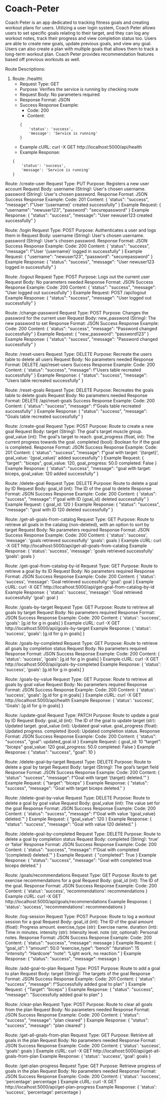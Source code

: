 # Coach-Peter
Coach Peter is an app dedicated to tracking fitness goals and creating workout plans for users. Utilizing a user login system, Coach Peter allows users to set specific goals relating to their target, and they can log any workout notes, track their progress and view completion status too. Users are able to create new goals, update previous goals, and view any goal. Users can also create a plan with multiple goals that allows them to track a long-term workout plan. Coach Peter provides recommendation features based off previous workouts as well. 


Route Descriptions:

1. Route: /health\
     - Request Type: GET
     - Purpose: Verifies the service is running by checking route
     - Request Body: No parameters required
     - Response Format: JSON
     - Success Response Example: 
         - Code: 200
         - Content: 
        ```
        {
            'status': 'success',
            'message': 'Service is running'
        }
        ```
     - Example cURL: curl -X GET http://localhost:5000/api/health
     - Example Response: 
    ```
    {
        'status': 'success',
        'message': 'Service is running'
    }
    ```


Route: /create-user
    Request Type: PUT
    Purpose: Registers a new user account
    Request Body: 
    username (String): User's chosen username. 
    password (String): User's chosen password. 
    Response Format: JSON
    Success Response Example: 
        Code: 201 
        Content: {
            'status": "success",
            "message": f"User '{username}' created successfully"
        }
    Example Request: {
        "username": "newuser123",
        "password": "securepassword"
    }
    Example Response: {
        "status": "success",
        "message": "User newuser123 created successfully”
    } 


Route: /login
    Request Type: POST
    Purpose: Authenticates a user and logs them in
    Request Body: 
    username (String): User's chosen username. 
    password (String): User's chosen password. 
    Response Format: JSON
    Success Response Example: 
        Code: 200
        Content: {
            'status": "success",
            "message": f"User '{username}' logged in successfully"
        }
    Example Request: {
        "username": "newuser123",
        "password": "securepassword"
    }
    Example Response: {
        "status": "success",
        "message": "User newuser123 logged in successfully"
    } 


Route: /logout
    Request Type: POST
    Purpose: Logs out the current user
    Request Body: No parameters needed 
    Response Format: JSON
    Success Response Example: 
        Code: 200
        Content: {
            'status": "success",
            "message": "User logged out successfully"
        }
    Example Request: POST /api/logout
    Example Response: {
        "status": "success",
        "message": "User logged out successfully"
    } 


Route: /change-password
    Request Type: POST
    Purpose: Changes the password for the current user
    Request Body: 
    new_password (String): The new password to set
    Response Format: JSON
    Success Response Example: 
        Code: 200
        Content: {
            'status": "success",
            "message": “Password changed successfully"
        }
    Example Request: {
        "new_password”: “password123”
    }
    Example Response: {
        "status": "success",
        "message": "Password changed successfully"
    } 


Route: /reset-users
    Request Type: DELETE
    Purpose: Recreate the users table to delete all users
    Request Body: No parameters needed
    Response Format: DELETE /api/reset-users
    Success Response Example: 
        Code: 200
        Content: {
            'status": "success",
            "message": f"Users table recreated successfully"
        }
    Example Response: {
        "status": "success",
        "message": "Users table recreated successfully"
    } 


Route: /reset-goals
    Request Type: DELETE
    Purpose: Recreates the goals table to delete goals
    Request Body: No parameters needed
    Response Format: DELETE /api/reset-goals
    Success Response Example: 
        Code: 200
        Content: {
            'status": "success",
            "message": f"Goals table recreated successfully"
        }
    Example Response: {
        "status": "success",
        "message": "Goals table recreated successfully"
    } 


Route: /create-goal
    Request Type: POST
    Purpose: Route to create a new goal
    Request Body: 
    target (String): The goal's target muscle group.
    goal_value (int): The goal's target to reach.
    goal_progress (float, int): The current progress towards the goal.
    completed (bool): Boolean for if the goal is completed.
    Response Format: JSON
    Success Response Example: 
        Code: 201
        Content: {
            'status": "success",
            "message": f"goal with target: '{target}', goal_value: '{goal_value}' added successfully"
        }
    Example Request: {
        "target": "biceps",
        goal_value: 120,
        goal_progress: 50.0
        completed: False
    }
    Example Response: {
        'status": "success",
        "message": "goal with target: biceps, goal_value: 120 added successfully"
    } 


Route: /delete-goal
    Request Type: DELETE
    Purpose: Route to delete a goal by ID
    Request Body: 
    goal_id (int): The ID of the goal to delete 
    Response Format: JSON
    Success Response Example: 
        Code: 200
        Content: {
            'status": "success",
            "message": f"goal with ID {goal_id} deleted successfully"
        }
    Example Request: {
        goal_id: 120
    }
    Example Response: {
        "status": "success",
        "message": "goal with ID 120 deleted successfully"
    } 


Route: /get-all-goals-from-catalog
    Request Type: GET
    Purpose: Route to retrieve all goals in the catalog (non-deleted), with an option to sort by target
    Request Body: No parameters required
    Response Format: JSON
    Success Response Example: 
        Code: 200
        Content: {
            'status': 'success',
            'message': 'goals retrieved successfully'
            'goals': goals
        }
    Example cURL: curl -X GET http://localhost:5000/api/get-all-goals-from-catalog
    Example Response: {
        'status': 'success',
        'message': 'goals retrieved successfully'
        ‘goals’: goals
    }


Route: /get-goal-from-catalog-by-id
    Request Type: GET
    Purpose: Route to retrieve a goal by its ID
    Request Body: No parameters required
    Response Format: JSON
    Success Response Example: 
        Code: 200
        Content: {
            'status': 'success',
            'message': 'Goal retrieved successfully'
            ‘goal’: goal
        }
    Example cURL: curl -X GET http://localhost:5000/api/get-goal-from-catalog-by-id
    Example Response: {
        'status': 'success',
        'message': 'Goal retrieved successfully'
        ‘goal’: goal
    }


Route: /goals-by-target
    Request Type: GET
    Purpose: Route to retrieve all goals by target
    Request Body: No parameters required
    Response Format: JSON
    Success Response Example: 
        Code: 200
        Content: {
            'status': 'success',
            'goals': [g.id for g in goals]
        }
    Example cURL: curl -X GET http://localhost:5000/api/goals-by-target
    Example Response: {
        'status': 'success',
        'goals': [g.id for g in goals]
    }


Route: /goals-by-completed
    Request Type: GET
    Purpose: Route to retrieve all goals by completion status 
    Request Body: No parameters required
    Response Format: JSON
    Success Response Example: 
        Code: 200
        Content: {
            'status': 'success',
            'goals’: [g.id for g in goals]
        }
    Example cURL: curl -X GET http://localhost:5000/api/goals-by-completed
    Example Response: {
        'status': 'success',
        'goals’: [g.id for g in goals]
    }


Route: /goals-by-value
    Request Type: GET
    Purpose: Route to retrieve all goals by goal value
    Request Body: No parameters required
    Response Format: JSON
    Success Response Example: 
        Code: 200
        Content: {
            'status': 'success',
            'goals’: [g.id for g in goals]
        }
    Example cURL: curl -X GET http://localhost:5000/api/health
    Example Response: {
        'status': 'success',
        'Goals’: [g.id for g in goals]
    }




Route: /update-goal
    Request Type: PATCH
    Purpose: Route to update a goal by ID
    Request Body: 
    goal_id (int): The ID of the goal to update
    target (str): Updated target.
    goal_value (int): Updated goal value.
    goal_progress (float): Updated progress.
    completed (bool): Updated completion status.
    Response Format: JSON
    Success Response Example: 
        Code: 200
        Content: {
            'status": "success",
            "goal": updated_goal.id
        }
    Example Request: {
        goal_id: 10
        “target”: “biceps”
        goal_value: 120
        goal_progress: 50.0
        completed: False
    }
    Example Response: {
        "status": "success",
        "goal": 10
    } 


Route: /delete-goal-by-target
    Request Type: DELETE
    Purpose: Route to delete a goal by target
    Request Body: 
    target (String): The goal’s target field
    Response Format: JSON
    Success Response Example: 
        Code: 200
        Content: {
            'status": "success",
            "message": f“Goal with target ‘{target} deleted.’"
        }
    Example Request: {
        "target”: “biceps”
    }
    Example Response: {
        "status": "success",
        "message": "Goal with target biceps deleted."
    } 


Route: /delete-goal-by-value
    Request Type: DELETE
    Purpose: Route to delete a goal by goal value
    Request Body: 
    goal_value (int): The value set for the goal
    Response Format: JSON
    Success Response Example: 
        Code: 200
        Content: {
            'status": "success",
            "message": f“Goal with value ‘{goal_value} deleted.’"
        }
    Example Request: {
        “goal_value”: 120
    }
    Example Response: {
        "status": "success",
        "message": "Goal with value 120 deleted."
    }


Route: /delete-goal-by-completed
    Request Type: DELETE
    Purpose: Route to delete a goal by completion status
    Request Body: 
    completed (String): ‘true’ or ‘false’
    Response Format: JSON
    Success Response Example: 
        Code: 200
        Content: {
            'status": "success",
            "message": f“Goal with completed ‘{completed} deleted.’"
        }
    Example Request: {
        "completed”: True
    }
    Example Response: {
        "status": "success",
        "message": "Goal with completed true biceps deleted."
    }


Route: /goals/recommendations
    Request Type: GET
    Purpose: Route to get exercise recommendations for a goal
    Request Body: 
    goal_id (int): The ID of the goal.
    Response Format: JSON
    Success Response Example: 
        Code: 200
        Content: {
            'status': 'success',
            'recommendations’: recommendations
        }
    Example cURL: curl -X GET http://localhost:5000/api/goals/recommendations
    Example Response: {
        'status': 'success',
        'recommendations’: recommendations
    }


Route: /log-session
    Request Type: POST
    Purpose: Route to log a workout session for a goal
    Request Body: 
    goal_id (int): The ID of the goal
    amount (float): Progress amount.
    exercise_type (str): Exercise name.
    duration (int): Time in minutes.
    intensity (str): Intensity level.
    note (str, optional): Personal notes.
    Response Format: JSON
    Success Response Example: 
        Code: 200
        Content: {
            'status": "success",
            "message": message
        }
    Example Request: {
        “goal_id”: 1
        “amount”: 50.0
        “exercise_type”: “bench”
        “duration”: 15
        “intensity”: “Hardcore”
        “note”: “Light work, no reaction.”
    }
    Example Response: {
        "status": "success",
        "message": message
    } 


Route: /add-goal-to-plan
    Request Type: POST
    Purpose: Route to add a goal to plan
    Request Body: 
    target (String): The targets of the goal
    Response Format: JSON
    Success Response Example: 
        Code: 201
        Content: {
            'status": "success",
            "message": f“Successfully added goal to plan"
        }
    Example Request: {
        “Target”: “biceps”
    }
    Example Response: {
        "status": "success",
        "message": "Successfully added goal to plan"
    } 


Route: /clear-plan
    Request Type: POST
    Purpose: Route to clear all goals from the plan
    Request Body: No parameters needed
    Response Format: JSON
    Success Response Example: 
        Code: 200
        Content: {
            'status": "success",
            "message": “plan cleared"
        }
    Example Response: {
        "status": "success",
        "message": "plan cleared"
    } 


Route: /get-all-goals-from-plan
    Request Type: GET
    Purpose: Retrieve all goals in the plan
    Request Body: No parameters needed
    Response Format: JSON
    Success Response Example: 
        Code: 200
        Content: {
            'status': 'success',
            'goals’: goals
        }
    Example cURL: curl -X GET http://localhost:5000/api/get-all-goals-from-plan
    Example Response: {
        'status': 'success',
        'goal’: goals
    }


Route: /get-plan-progress
    Request Type: GET
    Purpose: Retrieve progress of goals in the plan
    Request Body: No parameters needed 
    Response Format: JSON
    Success Response Example: 
        Code: 200
        Content: {
            'status': 'success',
            'percentage’: percentage
        }
    Example cURL: curl -X GET http://localhost:5000/api/get-plan-progress
    Example Response: {
        'status': 'success',
        'percentage’: percentage
    }
